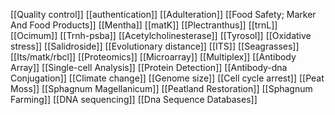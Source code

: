 [[Quality control]]
[[authentication]]
[[Adulteration]]
[[Food Safety; Marker And Food Products]]
[[Mentha]]
[[matK]]
[[Plectranthus]]
[[trnL]]
[[Ocimum]]
[[Trnh-psba]]
[[Acetylcholinesterase]]
[[Tyrosol]]
[[Oxidative stress]]
[[Salidroside]]
[[Evolutionary distance]]
[[ITS]]
[[Seagrasses]]
[[Its/matk/rbcl]]
[[Proteomics]]
[[Microarray]]
[[Multiplex]]
[[Antibody Array]]
[[Single-cell Analysis]]
[[Protein Detection]]
[[Antibody-dna Conjugation]]
[[Climate change]]
[[Genome size]]
[[Cell cycle arrest]]
[[Peat Moss]]
[[Sphagnum Magellanicum]]
[[Peatland Restoration]]
[[Sphagnum Farming]]
[[DNA sequencing]]
[[Dna Sequence Databases]]
